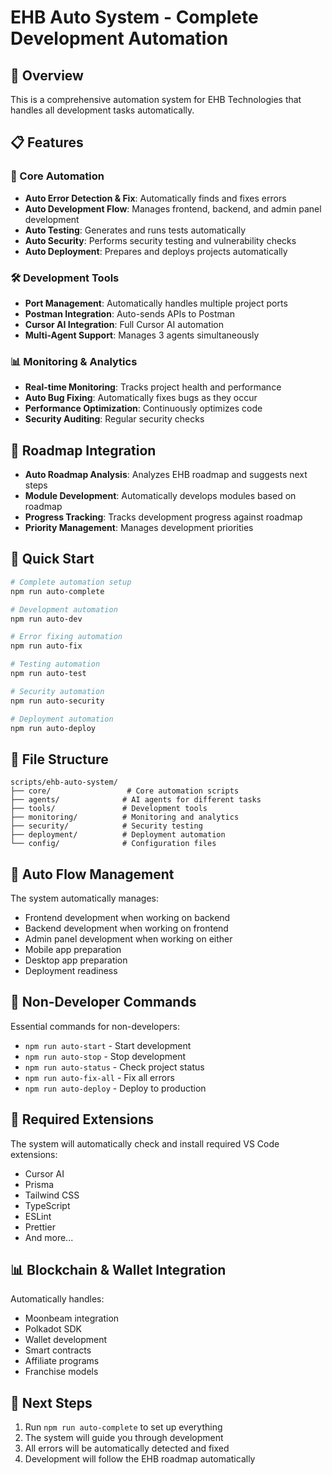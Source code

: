 # EHB Auto System - Complete Development Automation

## 🚀 Overview

This is a comprehensive automation system for EHB Technologies that handles all development tasks automatically.

## 📋 Features

### 🔧 Core Automation

- **Auto Error Detection & Fix**: Automatically finds and fixes errors
- **Auto Development Flow**: Manages frontend, backend, and admin panel development
- **Auto Testing**: Generates and runs tests automatically
- **Auto Security**: Performs security testing and vulnerability checks
- **Auto Deployment**: Prepares and deploys projects automatically

### 🛠️ Development Tools

- **Port Management**: Automatically handles multiple project ports
- **Postman Integration**: Auto-sends APIs to Postman
- **Cursor AI Integration**: Full Cursor AI automation
- **Multi-Agent Support**: Manages 3 agents simultaneously

### 📊 Monitoring & Analytics

- **Real-time Monitoring**: Tracks project health and performance
- **Auto Bug Fixing**: Automatically fixes bugs as they occur
- **Performance Optimization**: Continuously optimizes code
- **Security Auditing**: Regular security checks

## 🎯 Roadmap Integration

- **Auto Roadmap Analysis**: Analyzes EHB roadmap and suggests next steps
- **Module Development**: Automatically develops modules based on roadmap
- **Progress Tracking**: Tracks development progress against roadmap
- **Priority Management**: Manages development priorities

## 🚀 Quick Start

```bash
# Complete automation setup
npm run auto-complete

# Development automation
npm run auto-dev

# Error fixing automation
npm run auto-fix

# Testing automation
npm run auto-test

# Security automation
npm run auto-security

# Deployment automation
npm run auto-deploy
```

## 📁 File Structure

```
scripts/ehb-auto-system/
├── core/                 # Core automation scripts
├── agents/              # AI agents for different tasks
├── tools/               # Development tools
├── monitoring/          # Monitoring and analytics
├── security/            # Security testing
├── deployment/          # Deployment automation
└── config/              # Configuration files
```

## 🔄 Auto Flow Management

The system automatically manages:

- Frontend development when working on backend
- Backend development when working on frontend
- Admin panel development when working on either
- Mobile app preparation
- Desktop app preparation
- Deployment readiness

## 🎯 Non-Developer Commands

Essential commands for non-developers:

- `npm run auto-start` - Start development
- `npm run auto-stop` - Stop development
- `npm run auto-status` - Check project status
- `npm run auto-fix-all` - Fix all errors
- `npm run auto-deploy` - Deploy to production

## 🔧 Required Extensions

The system will automatically check and install required VS Code extensions:

- Cursor AI
- Prisma
- Tailwind CSS
- TypeScript
- ESLint
- Prettier
- And more...

## 📊 Blockchain & Wallet Integration

Automatically handles:

- Moonbeam integration
- Polkadot SDK
- Wallet development
- Smart contracts
- Affiliate programs
- Franchise models

## 🎯 Next Steps

1. Run `npm run auto-complete` to set up everything
2. The system will guide you through development
3. All errors will be automatically detected and fixed
4. Development will follow the EHB roadmap automatically
